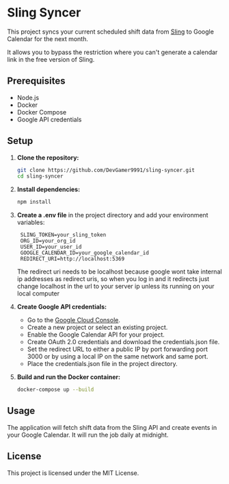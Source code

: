 # Sling Syncer

This project syncs your current scheduled shift data from [Sling](getsling.com) to Google Calendar for the next month.

It allows you to bypass the restriction where you can't generate a calendar link in the free version of Sling.

## Prerequisites

- Node.js
- Docker
- Docker Compose
- Google API credentials

## Setup

1. **Clone the repository:**

    ```sh
    git clone https://github.com/DevGamer9991/sling-syncer.git
    cd sling-syncer
    ```

2. **Install dependencies:**

    ```sh
    npm install
    ```

3. **Create a .env file** in the project directory and add your environment variables:
   ```env
    SLING_TOKEN=your_sling_token
    ORG_ID=your_org_id
    USER_ID=your_user_id
    GOOGLE_CALENDAR_ID=your_google_calendar_id
    REDIRECT_URI=http://localhost:5369
   ```

   The redirect uri needs to be localhost because google wont take internal ip addresses as redirect uris, so when you log in and it redirects just change localhost in the url to your server ip unless its running on your local computer

4. **Create Google API credentials:**

    - Go to the [Google Cloud Console](https://console.cloud.google.com/).
    - Create a new project or select an existing project.
    - Enable the Google Calendar API for your project.
    - Create OAuth 2.0 credentials and download the credentials.json file.
    - Set the redirect URL to either a public IP by port forwarding port 3000 or by using a local IP on the same network and same port.
    - Place the credentials.json file in the project directory.

5. **Build and run the Docker container:**

    ```sh
    docker-compose up --build
    ```

## Usage

The application will fetch shift data from the Sling API and create events in your Google Calendar. It will run the job daily at midnight.

## License

This project is licensed under the MIT License.
